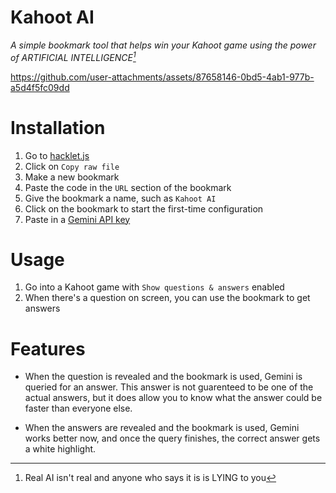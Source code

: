 # Kahoot AI
*A simple bookmark tool that helps win your Kahoot game using the power of ARTIFICIAL INTELLIGENCE[^1]*

https://github.com/user-attachments/assets/87658146-0bd5-4ab1-977b-a5d4f5fc09dd

# Installation
1. Go to [hacklet.js](hacklet.js)
2. Click on `Copy raw file`
3. Make a new bookmark
4. Paste the code in the `URL` section of the bookmark
5. Give the bookmark a name, such as `Kahoot AI`
6. Click on the bookmark to start the first-time configuration
7. Paste in a [Gemini API key](aistudio.google.com/apikey)

# Usage
1. Go into a Kahoot game with `Show questions & answers` enabled
2. When there's a question on screen, you can use the bookmark to get answers

# Features
- When the question is revealed and the bookmark is used, Gemini is queried
for an answer. This answer is not guarenteed to be one of the actual answers,
but it does allow you to know what the answer could be faster than everyone else.

- When the answers are revealed and the bookmark is used, Gemini works better now,
and once the query finishes, the correct answer gets a white highlight.

[^1]: Real AI isn't real and anyone who says it is is LYING to you
